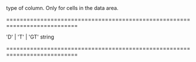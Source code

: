<!--**
/*-------------------------------------------
    Auto-generated file. Do not modify.
-------------------------------------------

**-->
<!--d-->type of column. Only for cells in the data area.<!--/d-->
===========================================================================
<!--hidden--><!--/hidden-->
<!--acceptValues-->'D' | 'T' | 'GT'<!--/acceptValues-->
<!--type-->string<!--/type-->
===========================================================================

<!--shortDescription-->

<!--/shortDescription-->

<!--fullDescription-->

<!--/fullDescription-->